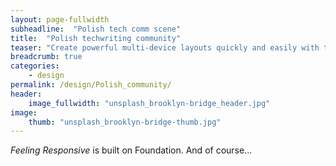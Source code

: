 ```yaml
---
layout: page-fullwidth
subheadline:  "Polish tech comm scene"
title:  "Polish techwriting community"
teaser: "Create powerful multi-device layouts quickly and easily with the 12-column, nest-able Foundation grid".
breadcrumb: true
categories:
    - design
permalink: /design/Polish_community/
header:
    image_fullwidth: "unsplash_brooklyn-bridge_header.jpg"
image:
    thumb: "unsplash_brooklyn-bridge-thumb.jpg"
---
```

*Feeling Responsive* is built on Foundation. And of course...
